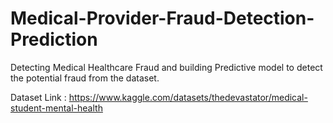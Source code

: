 # Medical-Provider-Fraud-Detection-Prediction

Detecting Medical Healthcare Fraud and building Predictive model to detect the potential fraud from the dataset.

Dataset Link : https://www.kaggle.com/datasets/thedevastator/medical-student-mental-health
